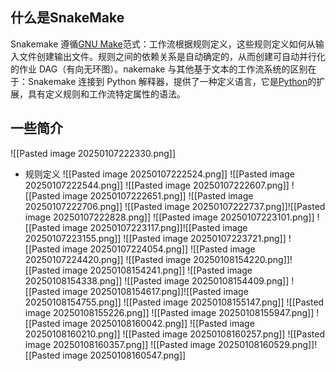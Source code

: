 ## 什么是SnakeMake
Snakemake 遵循[GNU Make](https://www.gnu.org/software/make)范式：工作流根据规则定义，这些规则定义如何从输入文件创建输出文件。规则之间的依赖关系是自动确定的，从而创建可自动并行化的作业 DAG（有向无环图）。nakemake 与其他基于文本的工作流系统的区别在于：Snakemake 连接到 Python 解释器，提供了一种定义语言，它是[Python](https://www.python.org/)的扩展，具有定义规则和工作流特定属性的语法。
## 一些简介
![[Pasted image 20250107222330.png]]
- 规则定义
![[Pasted image 20250107222524.png]]
![[Pasted image 20250107222544.png]]
![[Pasted image 20250107222607.png]]
![[Pasted image 20250107222651.png]]
![[Pasted image 20250107222706.png]]
![[Pasted image 20250107222737.png]]![[Pasted image 20250107222828.png]]
![[Pasted image 20250107223101.png]]
![[Pasted image 20250107223117.png]]![[Pasted image 20250107223155.png]]
![[Pasted image 20250107223721.png]]
![[Pasted image 20250107224054.png]]
![[Pasted image 20250107224420.png]]
![[Pasted image 20250108154220.png]]![[Pasted image 20250108154241.png]]
![[Pasted image 20250108154338.png]]
![[Pasted image 20250108154409.png]]
![[Pasted image 20250108154617.png]]![[Pasted image 20250108154755.png]]
![[Pasted image 20250108155147.png]]
![[Pasted image 20250108155226.png]]
![[Pasted image 20250108155947.png]]
![[Pasted image 20250108160042.png]]
![[Pasted image 20250108160210.png]]
![[Pasted image 20250108160257.png]]
![[Pasted image 20250108160357.png]]
![[Pasted image 20250108160529.png]]![[Pasted image 20250108160547.png]]